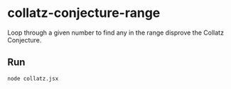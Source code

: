 # collatz-conjecture-range
Loop through a given number to find any in the range disprove the Collatz Conjecture.


## Run

```bash
node collatz.jsx
```
